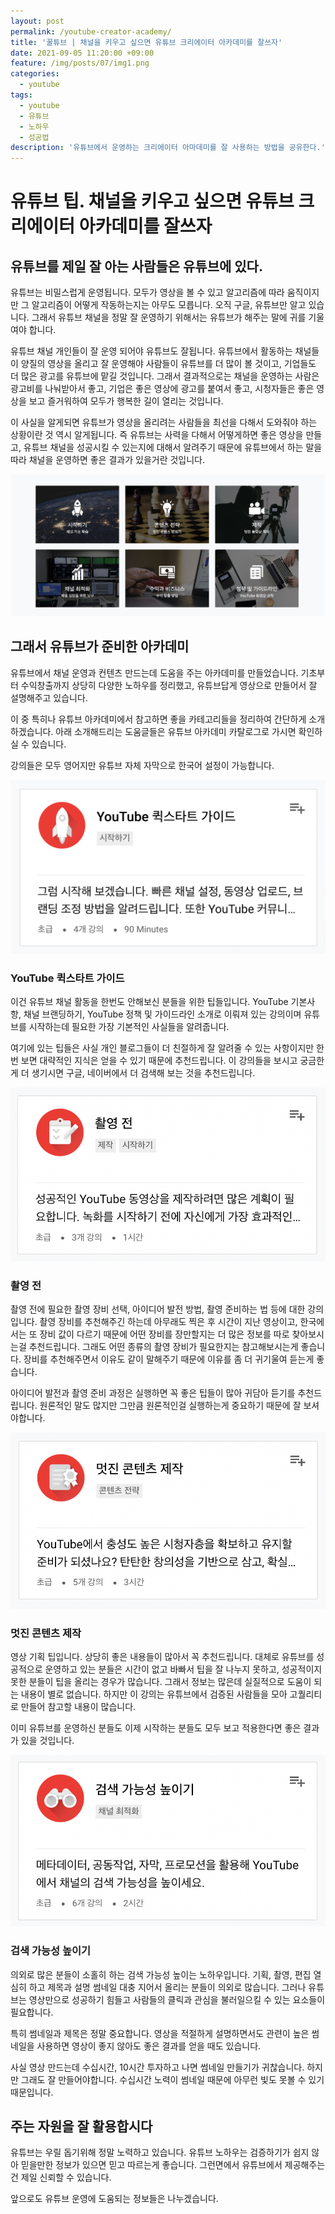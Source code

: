 ```yaml
---
layout: post
permalink: /youtube-creator-academy/
title: '꿀튜브 | 채널을 키우고 싶으면 유튜브 크리에이터 아카데미를 잘쓰자'
date: 2021-09-05 11:20:00 +09:00
feature: /img/posts/07/img1.png
categories:
  - youtube
tags:
  - youtube
  - 유튜브
  - 노하우
  - 성공법
description: '유튜브에서 운영하는 크리에이터 아마데미를 잘 사용하는 방법을 공유한다.'
---
```




<h1>유튜브 팁. 채널을 키우고 싶으면 유튜브 크리에이터 아카데미를 잘쓰자</h1>


<h2>유튜브를 제일 잘 아는 사람들은 유튜브에 있다.</h2>

  유튜브는 비밀스럽게 운영됩니다. 모두가 영상을 볼 수 있고 알고리즘에 따라 움직이지만 그 알고리즘이 어떻게 작동하는지는 아무도 모릅니다. 오직 구글, 유튜브만 알고 있습니다. 그래서 유튜브 채널을 정말 잘 운영하기 위해서는 유튜브가 해주는 말에 귀를 기울여야 합니다.

  유튜브 채널 개인들이 잘 운영 되어야 유튜브도 잘됩니다. 유튜브에서 활동하는 채널들이 양질의 영상을 올리고 잘 운영해야 사람들이 유튜브를 더 많이 볼 것이고, 기업들도 더 많은 광고를 유튜브에 맡길 것입니다. 그래서 결과적으로는 채널을 운영하는 사람은 광고비를 나눠받아서 좋고, 기업은 좋은 영상에 광고를 붙여서 좋고, 시청자들은 좋은 영상을 보고 즐거워하여 모두가 행복한 길이 열리는 것입니다.

  이 사실을 알게되면 유튜브가 영상을 올리려는 사람들을 최선을 다해서 도와줘야 하는 상황이란 것 역시 알게됩니다. 즉 유튜브는 사력을 다해서 어떻게하면 좋은 영상을 만들고, 유튜브 채널을 성공시킬 수 있는지에 대해서 알려주기 때문에 유튜브에서 하는 말을 따라 채널을 운영하면 좋은 결과가 있을거란 것입니다.


![img2](/img/posts/07/img2.png)

<h2>그래서 유튜브가 준비한 아카데미</h2>

  유튜브에서 채널 운영과 컨텐츠 만드는데 도움을 주는 아카데미를 만들었습니다. 기초부터 수익창출까지 상당히 다양한 노하우를 정리했고, 유튜브답게 영상으로 만들어서 잘 설명해주고 있습니다.

  이 중 특히나 유튜브 아카데미에서 참고하면 좋을 카테고리들을 정리하여 간단하게 소개하겠습니다. 아래 소개해드리는 도움글들은 유튜브 아카데미 카탈로그로 가시면 확인하실 수 있습니다.

  강의들은 모두 영어지만 유튜브 자체 자막으로 한국어 설정이 가능합니다.


![img3](/img/posts/07/img3.png)
  <h3>YouTube 퀵스타트 가이드</h3>

  이건 유튜브 채널 활동을 한번도 안해보신 분들을 위한 팁들입니다.
  YouTube 기본사항, 채널 브랜딩하기, YouTube 정책 및 가이드라인 소개로 이뤄져 있는 강의이며 유튜브를 시작하는데 필요한 가장 기본적인 사실들을 알려줍니다.

  여기에 있는 팁들은 사실 개인 블로그들이 더 친절하게 잘 알려줄 수 있는 사항이지만 한번 보면 대략적인 지식은 얻을 수 있기 때문에 추천드립니다. 이 강의들을 보시고 궁금한게 더 생기시면 구글, 네이버에서 더 검색해 보는 것을 추천드립니다.

![img4](/img/posts/07/img4.png)
  <h3>촬영 전</h3>

  촬영 전에 필요한 촬영 장비 선택, 아이디어 발전 방법, 촬영 준비하는 법 등에 대한 강의입니다. 촬영 장비를 추천해주긴 하는데 아무래도 찍은 후 시간이 지난 영상이고, 한국에서는 또 장비 값이 다르기 때문에 어떤 장비를 장만할지는 더 많은 정보를 따로 찾아보시는걸 추천드립니다. 그래도 어떤 종류의 촬영 장비가 필요한지는 참고해보시는게 좋습니다. 장비를 추천해주면서 이유도 같이 말해주기 때문에 이유를 좀 더 귀기울여 듣는게 좋습니다.

  아이디어 발전과 촬영 준비 과정은 실행하면 꼭 좋은 팁들이 많아 귀담아 듣기를 추천드립니다. 원론적인 말도 많지만 그만큼 원론적인걸 실행하는게 중요하기 때문에 잘 보셔야합니다.


![img5](/img/posts/07/img5.png)
  <h3>멋진 콘텐츠 제작</h3>

  영상 기획 팁입니다. 상당히 좋은 내용들이 많아서 꼭 추천드립니다. 대체로 유튜브를 성공적으로 운영하고 있는 분들은 시간이 없고 바빠서 팁을 잘 나누지 못하고, 성공적이지 못한 분들이 팁을 올리는 경우가 많습니다. 그래서 정보는 많은데 실질적으로 도움이 되는 내용이 별로 없습니다. 하지만 이 강의는 유튜브에서 검증된 사람들을 모아 고퀄리티로 만들어 참고할 내용이 많습니다.

  이미 유튜브를 운영하신 분들도 이제 시작하는 분들도 모두 보고 적용한다면 좋은 결과가 있을 것입니다.

  ![img6](/img/posts/07/img6.png)
  <h3>검색 가능성 높이기</h3>

  의외로 많은 분들이 소홀히 하는 검색 가능성 높이는 노하우입니다. 기획, 촬영, 편집 열심히 하고 제목과 설명 썸네일 대충 지어서 올리는 분들이 의외로 많습니다. 그러나 유튜브는 영상만으로 성공하기 힘들고 사람들의 클릭과 관심을 불러일으킬 수 있는 요소들이 필요합니다.

  특히 썸네일과 제목은 정말 중요합니다. 영상을 적절하게 설명하면서도 관련이 높은 썸네일을 사용하면 영상이 좋지 않아도 좋은 결과를 얻을 때도 있습니다.

  사실 영상 만드는데 수십시간, 10시간 투자하고 나면 썸네일 만들기가 귀찮습니다. 하지만 그래도 잘 만들어야합니다. 수십시간 노력이 썸네일 때문에 아무런 빛도 못볼 수 있기 때문입니다.

  <h2>주는 자원을 잘 활용합시다</h2>

  유튜브는 우릴 돕기위해 정말 노력하고 있습니다. 유튜브 노하우는 검증하기가 쉽지 않아 믿을만한 정보가 있으면 믿고 따르는게 좋습니다. 그런면에서 유튜브에서 제공해주는건 제일 신뢰할 수 있습니다.

  앞으로도 유튜브 운영에 도움되는 정보들은 나누겠습니다.
